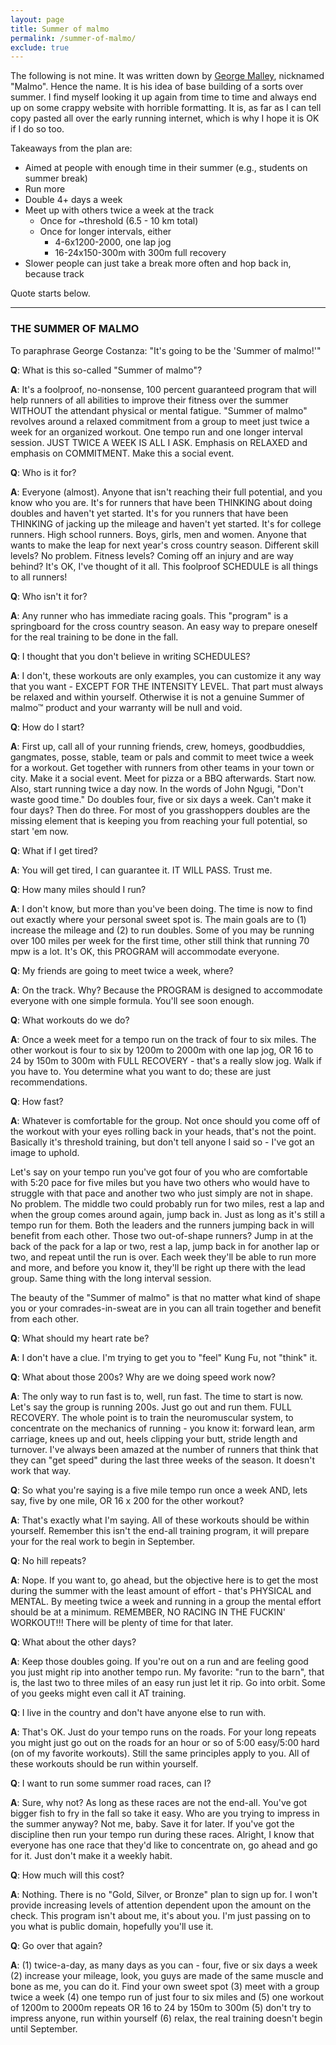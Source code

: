 ```yaml
---
layout: page
title: Summer of malmo
permalink: /summer-of-malmo/
exclude: true
---
```


The following is not mine. It was written down by [George
Malley][georgemalley], nicknamed "Malmo". Hence the name.  It is his idea of
base building of a sorts over summer. I find myself looking it up again from
time to time and always end up on some crappy website with horrible formatting.
It is, as far as I can tell copy pasted all over the early running internet,
which is why I hope it is OK if I do so too.

Takeaways from the plan are:

- Aimed at people with enough time in their summer (e.g., students on summer
  break)
- Run more
- Double 4+ days a week
- Meet up with others twice a week at the track
    - Once for ~threshold (6.5 - 10 km total)
    - Once for longer intervals, either
        - 4-6x1200-2000, one lap jog
        - 16-24x150-300m with 300m full recovery
- Slower people can just take a break more often and hop back in, because track

Quote starts below.

-----

### THE SUMMER OF MALMO

To paraphrase George Costanza: "It's going to be the 'Summer of malmo!'"

**Q**: What is this so-called "Summer of malmo"?

**A**: It's a foolproof, no-nonsense, 100 percent guaranteed program that will help
runners of all abilities to improve their fitness over the summer WITHOUT the
attendant physical or mental fatigue. "Summer of malmo" revolves around a
relaxed commitment from a group to meet just twice a week for an organized
workout. One tempo run and one longer interval session. JUST TWICE A WEEK IS
ALL I ASK. Emphasis on RELAXED and emphasis on COMMITMENT. Make this a social
event.

**Q**: Who is it for?

**A**: Everyone (almost). Anyone that isn't reaching their full potential, and you
know who you are. It's for runners that have been THINKING about doing doubles
and haven't yet started. It's for you runners that have been THINKING of
jacking up the mileage and haven't yet started. It's for college runners. High
school runners. Boys, girls, men and women. Anyone that wants to make the leap
for next year's cross country season. Different skill levels? No problem.
Fitness levels? Coming off an injury and are way behind? It's OK, I've thought
of it all. This foolproof SCHEDULE is all things to all runners!

**Q**: Who isn't it for?

**A**: Any runner who has immediate racing goals. This "program" is a springboard
for the cross country season. An easy way to prepare oneself for the real
training to be done in the fall.

**Q**: I thought that you don't believe in writing SCHEDULES?

**A**: I don't, these workouts are only examples, you can customize it any way that
you want - EXCEPT FOR THE INTENSITY LEVEL. That part must always be relaxed and
within yourself. Otherwise it is not a genuine Summer of malmo™ product and
your warranty will be null and void.

**Q**: How do I start?

**A**: First up, call all of your running friends, crew, homeys, goodbuddies,
gangmates, posse, stable, team or pals and commit to meet twice a week for a
workout. Get together with runners from other teams in your town or city. Make
it a social event. Meet for pizza or a BBQ afterwards. Start now. Also, start
running twice a day now. In the words of John Ngugi, "Don't waste good time."
Do doubles four, five or six days a week. Can't make it four days? Then do
three. For most of you grasshoppers doubles are the missing element that is
keeping you from reaching your full potential, so start 'em now.

**Q**: What if I get tired?

**A**: You will get tired, I can guarantee it. IT WILL PASS. Trust me.

**Q**: How many miles should I run?

**A**: I don't know, but more than you've been doing. The time is now to find out
exactly where your personal sweet spot is. The main goals are to (1) increase
the mileage and (2) to run doubles. Some of you may be running over 100 miles
per week for the first time, other still think that running 70 mpw is a lot.
It's OK, this PROGRAM will accommodate everyone.

**Q**: My friends are going to meet twice a week, where?

**A**: On the track. Why? Because the PROGRAM is designed to accommodate everyone
with one simple formula. You'll see soon enough.

**Q**: What workouts do we do?

**A**: Once a week meet for a tempo run on the track of four to six miles. The
other workout is four to six by 1200m to 2000m with one lap jog, OR 16 to 24 by
150m to 300m with FULL RECOVERY - that's a really slow jog. Walk if you have
to. You determine what you want to do; these are just recommendations.

**Q**: How fast?

**A**: Whatever is comfortable for the group. Not once should you come off of the
workout with your eyes rolling back in your heads, that's not the point.
Basically it's threshold training, but don't tell anyone I said so - I've got
an image to uphold.

Let's say on your tempo run you've got four of you who are comfortable with
5:20 pace for five miles but you have two others who would have to struggle
with that pace and another two who just simply are not in shape. No problem.
The middle two could probably run for two miles, rest a lap and when the group
comes around again, jump back in. Just as long as it's still a tempo run for
them. Both the leaders and the runners jumping back in will benefit from each
other. Those two out-of-shape runners? Jump in at the back of the pack for a
lap or two, rest a lap, jump back in for another lap or two, and repeat until
the run is over. Each week they'll be able to run more and more, and before you
know it, they'll be right up there with the lead group. Same thing with the
long interval session.

The beauty of the "Summer of malmo" is that no matter what kind of shape you or
your comrades-in-sweat are in you can all train together and benefit from each
other.

**Q**: What should my heart rate be?

**A**: I don't have a clue. I'm trying to get you to "feel" Kung Fu, not "think"
it.

**Q**: What about those 200s? Why are we doing speed work now?

**A**: The only way to run fast is to, well, run fast. The time to start is now.
Let's say the group is running 200s. Just go out and run them. FULL RECOVERY.
The whole point is to train the neuromuscular system, to concentrate on the
mechanics of running - you know it: forward lean, arm carriage, knees up and
out, heels clipping your butt, stride length and turnover. I've always been
amazed at the number of runners that think that they can "get speed" during the
last three weeks of the season. It doesn't work that way.

**Q**: So what you're saying is a five mile tempo run once a week AND, lets say,
five by one mile, OR 16 x 200 for the other workout?

**A**: That's exactly what I'm saying. All of these workouts should be within
yourself. Remember this isn't the end-all training program, it will prepare
your for the real work to begin in September.

**Q**: No hill repeats?

**A**: Nope. If you want to, go ahead, but the objective here is to get the most
during the summer with the least amount of effort - that's PHYSICAL and MENTAL.
By meeting twice a week and running in a group the mental effort should be at a
minimum. REMEMBER, NO RACING IN THE FUCKIN' WORKOUT!!! There will be plenty of
time for that later.

**Q**: What about the other days?

**A**: Keep those doubles going. If you're out on a run and are feeling good you
just might rip into another tempo run. My favorite: "run to the barn", that is,
the last two to three miles of an easy run just let it rip. Go into orbit. Some
of you geeks might even call it AT training.

**Q**: I live in the country and don't have anyone else to run with.

**A**: That's OK. Just do your tempo runs on the roads. For your long repeats you
might just go out on the roads for an hour or so of 5:00 easy/5:00 hard (on of
my favorite workouts). Still the same principles apply to you. All of these
workouts should be run within yourself.

**Q**: I want to run some summer road races, can I?

**A**: Sure, why not? As long as these races are not the end-all. You've got bigger
fish to fry in the fall so take it easy. Who are you trying to impress in the
summer anyway? Not me, baby. Save it for later. If you've got the discipline
then run your tempo run during these races. Alright, I know that everyone has
one race that they'd like to concentrate on, go ahead and go for it. Just don't
make it a weekly habit.

**Q**: How much will this cost?

**A**: Nothing. There is no "Gold, Silver, or Bronze" plan to sign up for. I won't
provide increasing levels of attention dependent upon the amount on the check.
This program isn't about me, it's about you. I'm just passing on to you what is
public domain, hopefully you'll use it.

**Q**: Go over that again?

**A**: (1) twice-a-day, as many days as you can - four, five or six days a week (2)
increase your mileage, look, you guys are made of the same muscle and bone as
me, you can do it. Find your own sweet spot (3) meet with a group twice a week
(4) one tempo run of just four to six miles and (5) one workout of 1200m to
2000m repeats OR 16 to 24 by 150m to 300m (5) don't try to impress anyone, run
within yourself (6) relax, the real training doesn't begin until September.

[georgemalley]: https://en.wikipedia.org/wiki/George_Malley_(athlete) "George Malley's Wikipedia page"
